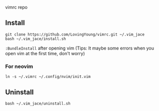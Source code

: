 vimrc repo

## Install

```
git clone https://github.com/LovingYoung/vimrc.git ~/.vim_jace
bash ~/.vim_jace/install.sh
```

`:BundleInstall` after opening vim (Tips: It maybe some errors when you open vim at the first time, don't worry)

### For neovim

`ln -s ~/.vimrc ~/.config/nvim/init.vim`

## Uninstall

```
bash ~/.vim_jace/uninstall.sh
```
